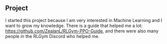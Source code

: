 ## Project 
I started this project because I am very interested in Machine Learning and I want to grow my knowledge. There is a guide that helped me a lot: https://github.com/ZealanL/RLGym-PPO-Guide, and there were also many people in the RLGym Discord who helped me.
